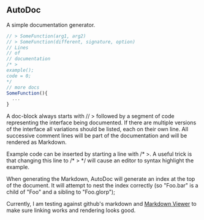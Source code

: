 ## AutoDoc

A simple documentation generator.
```javascript
// > SomeFunction(arg1, arg2)
// > SomeFunction(different, signature, option)
// Lines
// of
// documentation
/* >
example();
code = 0;
*/
// more docs
SomeFunction(){
  ...
}
```
A doc-block always starts with // > followed by a segment of code representing
the interface being documented. If there are multiple versions of the interface
all variations should be listed, each on their own line. All successive comment
lines will be part of the documentation and will be rendered as Markdown.

Example code can be inserted by starting a line with /* >. A useful trick is
that changing this line to /* > */ will cause an editor to syntax highlight the
example.

When generating the Markdown, AutoDoc will generate an index at the top of the
document. It will attempt to nest the index correctly (so "Foo.bar" is a child
of "Foo" and a sibling to "Foo.glorp");

Currently, I am testing against github's markdown and
[Markdown Viewer](https://github.com/Thiht/markdown-viewer) to make sure linking
works and rendering looks good.
